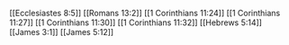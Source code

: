 [[Ecclesiastes 8:5]]
[[Romans 13:2]]
[[1 Corinthians 11:24]]
[[1 Corinthians 11:27]]
[[1 Corinthians 11:30]]
[[1 Corinthians 11:32]]
[[Hebrews 5:14]]
[[James 3:1]]
[[James 5:12]]
